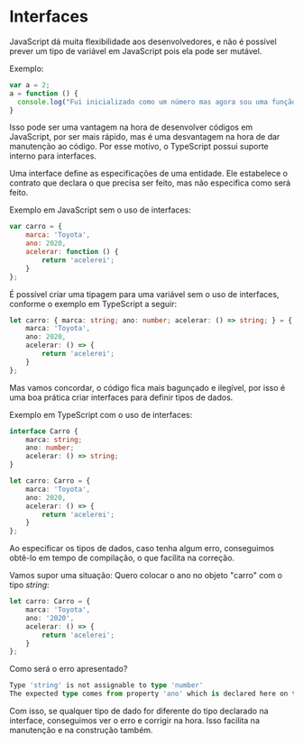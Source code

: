 # Interfaces

JavaScript dá muita flexibilidade aos desenvolvedores, e não é possível prever um tipo de variável em JavaScript pois ela pode ser mutável.

Exemplo:

```js
var a = 2;
a = function () {
  console.log("Fui inicializado como um número mas agora sou uma função!");
}
```

Isso pode ser uma vantagem na hora de desenvolver códigos em JavaScript, por ser mais rápido, mas é uma desvantagem na hora de dar manutenção ao código. Por esse motivo, o TypeScript possui suporte interno para interfaces.

Uma interface define as especificações de uma entidade. Ele estabelece o contrato que declara o que precisa ser feito, mas não especifica como será feito.

Exemplo em JavaScript sem o uso de interfaces:

```js
var carro = {
    marca: 'Toyota',
    ano: 2020,
    acelerar: function () {
        return 'acelerei';
    }
};
```

É possível criar uma tipagem para uma variável sem o uso de interfaces, conforme o exemplo em TypeScript a seguir:

```ts
let carro: { marca: string; ano: number; acelerar: () => string; } = {
    marca: 'Toyota',
    ano: 2020,
    acelerar: () => {
        return 'acelerei';
    }
};
```

Mas vamos concordar, o código fica mais bagunçado e ilegível, por isso é uma boa prática criar interfaces para definir tipos de dados.

Exemplo em TypeScript com o uso de interfaces:

```ts
interface Carro {
    marca: string;
    ano: number;
    acelerar: () => string;
}

let carro: Carro = {
    marca: 'Toyota',
    ano: 2020,
    acelerar: () => {
        return 'acelerei';
    }
};
```

Ao especificar os tipos de dados, caso tenha algum erro, conseguimos obtê-lo em tempo de compilação, o que facilita na correção.

Vamos supor uma situação: Quero colocar o ano no objeto "carro" com o tipo *string*:

```ts
let carro: Carro = {
    marca: 'Toyota',
    ano: '2020',
    acelerar: () => {
        return 'acelerei';
    }
};
```

Como será o erro apresentado?

```ts
Type 'string' is not assignable to type 'number'
The expected type comes from property 'ano' which is declared here on type 'Carro'
```

Com isso, se qualquer tipo de dado for diferente do tipo declarado na interface, conseguimos ver o erro e corrigir na hora. Isso facilita na manutenção e na construção também.